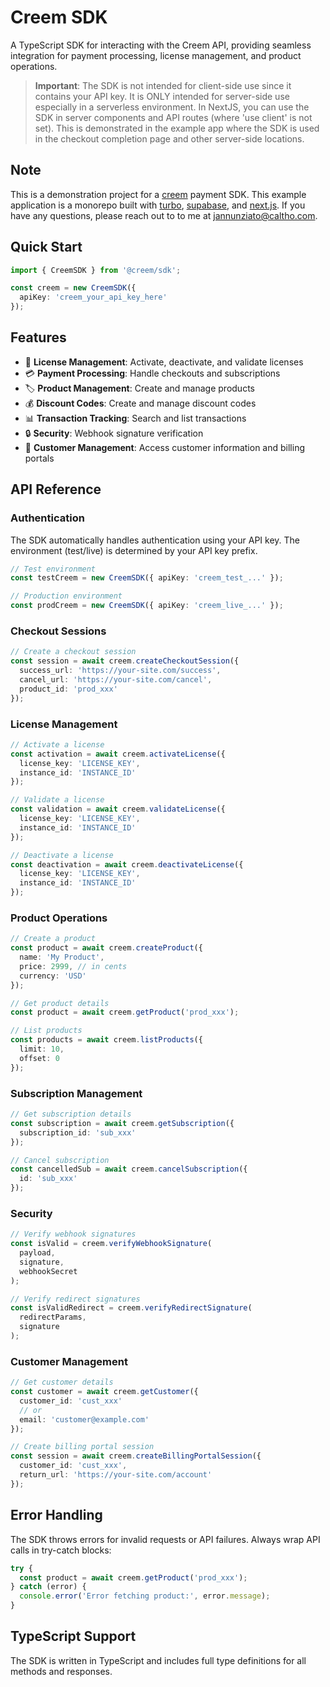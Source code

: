 # Creem SDK

A TypeScript SDK for interacting with the Creem API, providing seamless integration for payment processing, license management, and product operations.

> **Important**: The SDK is not intended for client-side use since it contains your API key. It is ONLY intended for server-side use especially in a serverless environment. In NextJS, you can use the SDK in server components and API routes (where 'use client' is not set). This is demonstrated in the example app where the SDK is used in the checkout completion page and other server-side locations.

## Note

This is a demonstration project for a [creem](https://creem.io) payment SDK. This example application is a monorepo built with [turbo](https://turbo.build/repo/docs/guides/monorepos/introduction), [supabase](https://supabase.com/docs/guides/getting-started/quickstarts/nextjs), and [next.js](https://nextjs.org/docs/getting-started). If you have any questions, please reach out to to me at [jannunziato@caltho.com](mailto:jannunziato@caltho.com).

## Quick Start

```typescript
import { CreemSDK } from '@creem/sdk'; 

const creem = new CreemSDK({
  apiKey: 'creem_your_api_key_here'
});
```

## Features

- 🔐 **License Management**: Activate, deactivate, and validate licenses
- 💳 **Payment Processing**: Handle checkouts and subscriptions
- 🏷️ **Product Management**: Create and manage products
- 💰 **Discount Codes**: Create and manage discount codes
- 📊 **Transaction Tracking**: Search and list transactions
- 🔒 **Security**: Webhook signature verification
- 👤 **Customer Management**: Access customer information and billing portals

## API Reference

### Authentication

The SDK automatically handles authentication using your API key. The environment (test/live) is determined by your API key prefix.

```typescript
// Test environment
const testCreem = new CreemSDK({ apiKey: 'creem_test_...' });

// Production environment
const prodCreem = new CreemSDK({ apiKey: 'creem_live_...' });
```

### Checkout Sessions

```typescript
// Create a checkout session
const session = await creem.createCheckoutSession({
  success_url: 'https://your-site.com/success',
  cancel_url: 'https://your-site.com/cancel',
  product_id: 'prod_xxx'
});
```

### License Management

```typescript
// Activate a license
const activation = await creem.activateLicense({
  license_key: 'LICENSE_KEY',
  instance_id: 'INSTANCE_ID'
});

// Validate a license
const validation = await creem.validateLicense({
  license_key: 'LICENSE_KEY',
  instance_id: 'INSTANCE_ID'
});

// Deactivate a license
const deactivation = await creem.deactivateLicense({
  license_key: 'LICENSE_KEY',
  instance_id: 'INSTANCE_ID'
});
```

### Product Operations

```typescript
// Create a product
const product = await creem.createProduct({
  name: 'My Product',
  price: 2999, // in cents
  currency: 'USD'
});

// Get product details
const product = await creem.getProduct('prod_xxx');

// List products
const products = await creem.listProducts({
  limit: 10,
  offset: 0
});
```

### Subscription Management

```typescript
// Get subscription details
const subscription = await creem.getSubscription({
  subscription_id: 'sub_xxx'
});

// Cancel subscription
const cancelledSub = await creem.cancelSubscription({
  id: 'sub_xxx'
});
```

### Security

```typescript
// Verify webhook signatures
const isValid = creem.verifyWebhookSignature(
  payload,
  signature,
  webhookSecret
);

// Verify redirect signatures
const isValidRedirect = creem.verifyRedirectSignature(
  redirectParams,
  signature
);
```

### Customer Management

```typescript
// Get customer details
const customer = await creem.getCustomer({
  customer_id: 'cust_xxx'
  // or
  email: 'customer@example.com'
});

// Create billing portal session
const session = await creem.createBillingPortalSession({
  customer_id: 'cust_xxx',
  return_url: 'https://your-site.com/account'
});
```

## Error Handling

The SDK throws errors for invalid requests or API failures. Always wrap API calls in try-catch blocks:

```typescript
try {
  const product = await creem.getProduct('prod_xxx');
} catch (error) {
  console.error('Error fetching product:', error.message);
}
```

## TypeScript Support

The SDK is written in TypeScript and includes full type definitions for all methods and responses.
